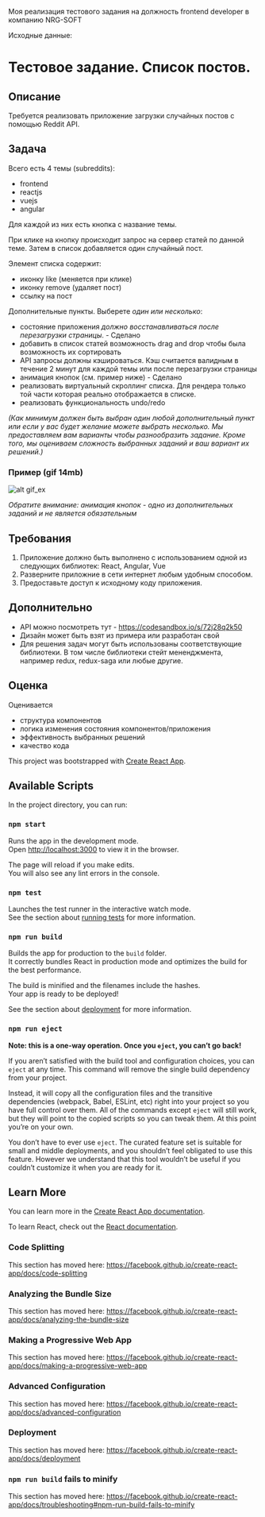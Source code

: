 Моя реализация тестового задания на должность frontend developer в компанию NRG-SOFT

Исходные данные:

# Тестовое задание. Список постов.

## Описание
Требуется реализовать приложение загрузки случайных постов с помощью Reddit API.

## Задача

Всего есть 4 темы (subreddits):
- frontend
- reactjs
- vuejs
- angular

Для каждой из них есть кнопка с название темы.

При клике на кнопку происходит запрос на сервер статей по данной теме.
Затем в список добавляется один случайный пост.

Элемент списка содержит:
- иконку like (меняется при клике)
- иконку remove (удаляет пост)
- ссылку на пост

Дополнительные пункты. Выберете _один или несколько_:
- состояние приложения _должно восстанавливаться после перезагрузки страницы_. - Сделано
- добавить в список статей возможность drag and drop чтобы была возможность их сортировать
- API запросы должны кэшироваться. Кэш считается валидным в течение 2 минут для каждой темы или после перезагрузки страницы
- анимация кнопок (см. пример ниже) - Сделано
- реализовать виртуальный скроллинг списка. Для рендера только той части которая реально отображается в списке.
- реализовать функциональность undo/redo

_(Как минимум должен быть выбран один любой дополнительный пункт или если у вас будет желание можете выбрать несколько. Мы предоставляем вам варианты чтобы разнообразить задание. Кроме того, мы оцениваем сложность выбранных заданий и ваш вариант их решений.)_

### Пример (gif 14mb)

![alt gif_ex](https://raw.githubusercontent.com/dsvgit/redux-test-middle/master/demo-middle.gif)

_Обратите внимание: анимация кнопок - одно из дополнительных заданий и не является обязательным_

## Требования
1. Приложение должно быть выполнено с использованием одной из следующих библиотек: React, Angular, Vue
1. Разверните приложние в сети интернет любым удобным способом.
1. Предоставьте доступ к исходному коду приложения.

## Дополнительно
- API можно посмотреть тут - https://codesandbox.io/s/72j28q2k50
- Дизайн может быть взят из примера или разработан свой
- Для решения задач могут быть использованы соответствующие библиотеки. В том числе библиотеки стейт мененджмента, например redux, redux-saga или любые другие.

## Оценка
Оценивается
- структура компонентов
- логика изменения состояния компонентов/приложения
- эффективность выбранных решений
- качество кода


This project was bootstrapped with [Create React App](https://github.com/facebook/create-react-app).

## Available Scripts

In the project directory, you can run:

### `npm start`

Runs the app in the development mode.<br />
Open [http://localhost:3000](http://localhost:3000) to view it in the browser.

The page will reload if you make edits.<br />
You will also see any lint errors in the console.

### `npm test`

Launches the test runner in the interactive watch mode.<br />
See the section about [running tests](https://facebook.github.io/create-react-app/docs/running-tests) for more information.

### `npm run build`

Builds the app for production to the `build` folder.<br />
It correctly bundles React in production mode and optimizes the build for the best performance.

The build is minified and the filenames include the hashes.<br />
Your app is ready to be deployed!

See the section about [deployment](https://facebook.github.io/create-react-app/docs/deployment) for more information.

### `npm run eject`

**Note: this is a one-way operation. Once you `eject`, you can’t go back!**

If you aren’t satisfied with the build tool and configuration choices, you can `eject` at any time. This command will remove the single build dependency from your project.

Instead, it will copy all the configuration files and the transitive dependencies (webpack, Babel, ESLint, etc) right into your project so you have full control over them. All of the commands except `eject` will still work, but they will point to the copied scripts so you can tweak them. At this point you’re on your own.

You don’t have to ever use `eject`. The curated feature set is suitable for small and middle deployments, and you shouldn’t feel obligated to use this feature. However we understand that this tool wouldn’t be useful if you couldn’t customize it when you are ready for it.

## Learn More

You can learn more in the [Create React App documentation](https://facebook.github.io/create-react-app/docs/getting-started).

To learn React, check out the [React documentation](https://reactjs.org/).

### Code Splitting

This section has moved here: https://facebook.github.io/create-react-app/docs/code-splitting

### Analyzing the Bundle Size

This section has moved here: https://facebook.github.io/create-react-app/docs/analyzing-the-bundle-size

### Making a Progressive Web App

This section has moved here: https://facebook.github.io/create-react-app/docs/making-a-progressive-web-app

### Advanced Configuration

This section has moved here: https://facebook.github.io/create-react-app/docs/advanced-configuration

### Deployment

This section has moved here: https://facebook.github.io/create-react-app/docs/deployment

### `npm run build` fails to minify

This section has moved here: https://facebook.github.io/create-react-app/docs/troubleshooting#npm-run-build-fails-to-minify
